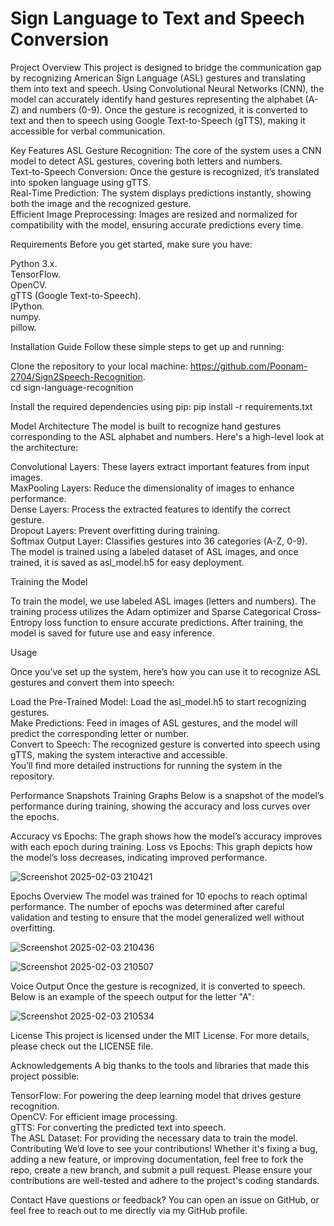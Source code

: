  # Sign Language to Text and Speech Conversion

Project Overview
This project is designed to bridge the communication gap by recognizing American Sign Language (ASL) gestures and translating them into text and speech. Using Convolutional Neural Networks (CNN), the model can accurately identify hand gestures representing the alphabet (A-Z) and numbers (0-9). Once the gesture is recognized, it is converted to text and then to speech using Google Text-to-Speech (gTTS), making it accessible for verbal communication.

Key Features
ASL Gesture Recognition: The core of the system uses a CNN model to detect ASL gestures, covering both letters and numbers.  
Text-to-Speech Conversion: Once the gesture is recognized, it’s translated into spoken language using gTTS.  
Real-Time Prediction: The system displays predictions instantly, showing both the image and the recognized gesture.  
Efficient Image Preprocessing: Images are resized and normalized for compatibility with the model, ensuring accurate predictions every time.  

Requirements
Before you get started, make sure you have:

Python 3.x.  
TensorFlow.  
OpenCV.   
gTTS (Google Text-to-Speech).   
IPython.   
numpy.   
pillow.  

Installation Guide
Follow these simple steps to get up and running:

Clone the repository to your local machine:
https://github.com/Poonam-2704/Sign2Speech-Recognition.  
cd sign-language-recognition


Install the required dependencies using pip:
pip install -r requirements.txt


Model Architecture
The model is built to recognize hand gestures corresponding to the ASL alphabet and numbers. Here's a high-level look at the architecture:

Convolutional Layers: These layers extract important features from input images.   
MaxPooling Layers: Reduce the dimensionality of images to enhance performance.   
Dense Layers: Process the extracted features to identify the correct gesture.   
Dropout Layers: Prevent overfitting during training.  
Softmax Output Layer: Classifies gestures into 36 categories (A-Z, 0-9).   
The model is trained using a labeled dataset of ASL images, and once trained, it is saved as asl_model.h5 for easy deployment.   

Training the Model

To train the model, we use labeled ASL images (letters and numbers). The training process utilizes the Adam optimizer and Sparse Categorical Cross-Entropy loss function to ensure accurate predictions. After training, the model is saved for future use and easy inference.

Usage

Once you’ve set up the system, here’s how you can use it to recognize ASL gestures and convert them into speech:

Load the Pre-Trained Model: Load the asl_model.h5 to start recognizing gestures.   
Make Predictions: Feed in images of ASL gestures, and the model will predict the corresponding letter or number.   
Convert to Speech: The recognized gesture is converted into speech using gTTS, making the system interactive and accessible.   
You’ll find more detailed instructions for running the system in the repository.   

Performance Snapshots
Training Graphs
Below is a snapshot of the model’s performance during training, showing the accuracy and loss curves over the epochs.

Accuracy vs Epochs: The graph shows how the model’s accuracy improves with each epoch during training.
Loss vs Epochs: This graph depicts how the model’s loss decreases, indicating improved performance.

![Screenshot 2025-02-03 210421](https://github.com/user-attachments/assets/f83897b1-00bc-4f2d-84a4-651e1ff4a5ad)

Epochs Overview
The model was trained for 10 epochs to reach optimal performance. The number of epochs was determined after careful validation and testing to ensure that the model generalized well without overfitting.

![Screenshot 2025-02-03 210436](https://github.com/user-attachments/assets/1506c0c2-b0dd-48d5-8b70-07daca0665a7)

![Screenshot 2025-02-03 210507](https://github.com/user-attachments/assets/24ca00a7-e202-4e5a-9ae4-08cbaebcc863)



Voice Output
Once the gesture is recognized, it is converted to speech. Below is an example of the speech output for the letter "A":

![Screenshot 2025-02-03 210534](https://github.com/user-attachments/assets/b90d4519-1095-44d3-8410-ed3e95d16726)

License
This project is licensed under the MIT License. For more details, please check out the LICENSE file.

Acknowledgements
A big thanks to the tools and libraries that made this project possible:

TensorFlow: For powering the deep learning model that drives gesture recognition.  
OpenCV: For efficient image processing.   
gTTS: For converting the predicted text into speech.   
The ASL Dataset: For providing the necessary data to train the model.  
Contributing
We’d love to see your contributions! Whether it's fixing a bug, adding a new feature, or improving documentation, feel free to fork the repo, create a new branch, and submit a pull request. Please ensure your contributions are well-tested and adhere to the project's coding standards.

Contact
Have questions or feedback? You can open an issue on GitHub, or feel free to reach out to me directly via my GitHub profile.
